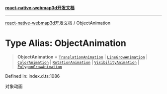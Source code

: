 [**react-native-webmap3d开发文档**](../README.md)

***

[react-native-webmap3d开发文档](../globals.md) / ObjectAnimation

# Type Alias: ObjectAnimation

> **ObjectAnimation** = [`TranslationAnimation`](../interfaces/TranslationAnimation.md) \| [`LineGrowAnimation`](../interfaces/LineGrowAnimation.md) \| [`ColorAnimation`](../interfaces/ColorAnimation.md) \| [`RotationAnimation`](../interfaces/RotationAnimation.md) \| [`VisibilityAnimation`](../interfaces/VisibilityAnimation.md) \| [`PolygonGrowAnimation`](../interfaces/PolygonGrowAnimation.md)

Defined in: index.d.ts:1086

对象动画
